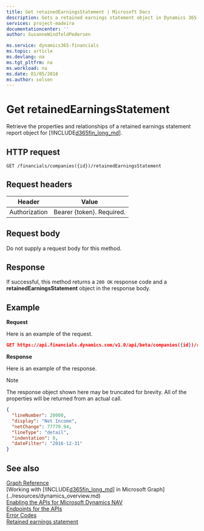 ```yaml
---
title: Get retainedEarningsStatement | Microsoft Docs
description: Gets a retained earnings statement object in Dynamics 365 for Financials.
services: project-madeira
documentationcenter: ''
author: SusanneWindfeldPedersen

ms.service: dynamics365-financials
ms.topic: article
ms.devlang: na
ms.tgt_pltfrm: na
ms.workload: na
ms.date: 01/05/2018
ms.author: solsen
---
```


# Get retainedEarningsStatement
Retrieve the properties and relationships of a retained earnings statement report object for [!INCLUDE[d365fin_long_md](../../includes/d365fin_long_md.md)].

## HTTP request
```
GET /financials/companies({id})/retainedEarningsStatement
```

## Request headers
|Header         |Value                     |
|---------------|--------------------------|
|Authorization  |Bearer {token}. Required. |

## Request body
Do not supply a request body for this method.

## Response
If successful, this method returns a ```200 OK``` response code and a **retainedEarningsStatement** object in the response body.

## Example

**Request**

Here is an example of the request.
```json
GET https://api.financials.dynamics.com/v1.0/api/beta/companies({id})/retainedEarningsStatement?$orderby=lineNumber&$filter=dateFilter ge 2019-01-01 and dateFilter le 2020-12-31
```

**Response**

Here is an example of the response. 

> [!NOTE]  
>   The response object shown here may be truncated for brevity. All of the properties will be returned from an actual call.

```json
{
  "lineNumber": 20000,
  "display": "Net Income",
  "netChange": 77770.94,
  "lineType": "detail",
  "indentation": 0,
  "dateFilter": "2016-12-31"   
}
```

## See also
[Graph Reference](../api/dynamics_graph_reference.md)  
[Working with [!INCLUDE[d365fin_long_md](../../includes/d365fin_long_md.md)] in Microsoft Graph](../resources/dynamics_overview.md)  
[Enabling the APIs for Microsoft Dynamics NAV](../enabling-apis-for-dynamics-nav.md)  
[Endpoints for the APIs](../endpoints-apis-for-dynamics.md)  
[Error Codes](../dynamics_error_codes.md)  
[Retained earnings statement](../resources/dynamics_retainedearningsstatement.md)  